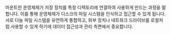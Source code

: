 마운트란 운영체제가 저장 장치를 특정 디렉토리에 연결하여 사용하게 만드는 과정을 말합니다.
이를 통해 운영체제가 디스크의 파일 시스템을 인식하고 접근할 수 있게 됩니다. 서로 다늘 파일 시스템을 유연하게 통합하고, 외부 장치나 네트워크 드라이브를 로컬처럼 사용할 수 있게 하기에 데이터 접근성과 관리 측면에서 중요합니다.